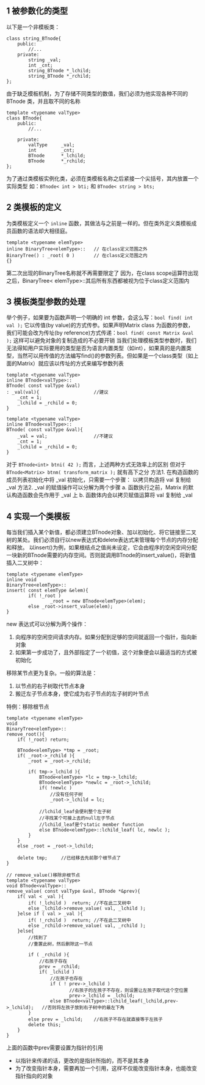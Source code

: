 ## 1 被参数化的类型

以下是一个非模板类：
```
class string_BTnode{
    public:
        //...
    private:
        string _val;
        int _cnt;
        string_BTnode *_lchild;
        string_BTnode *_rchild;
};
```
由于缺乏模板机制，为了存储不同类型的数值，我们必须为他实现各种不同的 BTnode 类，并且取不同的名称
```
template <typename valType>
class BTnode{
    public:
        //...
    
    private:
        valType     _val;
        int         _cnt;
        BTnode      *_lchild;
        BTnode      *_rchild;
};
```
为了通过类模板实例化类，必须在类模板名称之后紧接一个尖括号，其内放置一个实际类型
如：``BTnode< int > bti;`` 和 ``BTnode< string > bts;``

## 2 类模板的定义

为类模板定义一个 ``inline`` 函数，其做法与之前是一样的。但在类外定义类模板成员函数的语法却大相径庭。
```
template <typename elemType>
inline BinaryTree<elemType>::   // 在class定义范围之外
BinaryTree() : _root( 0 )       // 在class定义范围之内
{}
```
第二次出现的BinaryTree名称就不再需要限定了
因为，在class scope运算符出现之后，BinaryTree< elemType>::其后所有东西都被视为位于class定义范围内

## 3 模板类型参数的处理

举个例子，如果要为函数声明一个明确的 int 参数，会这么写：``bool find( int val );`` 它以传值(by value)的方式传参。如果声明Matrix class 为函数的参数，我们可能会改为传址(by reference)方式传递：``bool find( const Matrix &val );`` 这样可以避免对象的复制造成的不必要开销
当我们处理模板类型参数时，我们无法得知用户实际要用的类型是否为语言内置类型（如int），如果真的是内置类型，当然可以用传值的方法编写find()的参数列表。但如果是一个class类型（如上面的Matrix）就应该以传址的方式来编写参数列表
```
template <typename valType>
inline BTnode<valType>::
BTnode( const valType &val)
: _val(val){                    //建议
    _cnt = 1;
    _lchild = _rchild = 0;
}

template <typename valType>
inline BTnode<valType>::
BTnode( const valType &val){
    _val = val;                 //不建议
    _cnt = 1;
    _lchild = _rchild = 0;
}
```
对于 ``BTnode<int> btni( 42 );`` 而言，上述两种方式无效率上的区别
但对于 ``BTnode<Matrix> btnm( transform_matrix );`` 就有高下之分
    方法1. 在构造函数的成员列表初始化中将 _val 初始化，只需要一个步骤：
            以拷贝构造将 val 复制给 _val
    方法2. _val 的赋值操作可以分解为两个步骤
            a. 函数执行之前，Matrix 的默认构造函数会先作用于 _val 上
            b. 函数体内会以拷贝赋值运算将 val 复制给 _val

## 4 实现一个类模板

每当我们插入某个新值，都必须建立BTnode对象、加以初始化、将它链接至二叉树的某处。我们必须自行以new表达式和delete表达式来管理每个节点的内存分配和释放。
以insert()为例，如果根结点之值尚未设定，它会由程序的空闲空间分配一块新的BTnode需要的内存空间。否则就调用BTnode的insert_value()，将新值插入二叉树中：

```
template <typename elemType>
inline void
BinaryTree<elemType>::
insert( const elemType &elem){
		if( !_root )
				_root = new BTnode<elemType>(elem);
		else _root->insert_value(elem);
}
```

new 表达式可以分解为两个操作：
1. 向程序的空闲空间请求内存。如果分配到足够的空间就返回一个指针，指向新对象
2. 如果第一步成功了，且外部指定了一个初值，这个对象便会以最适当的方式被初始化

移除某节点更为复杂。一般的算法是：
1. 以节点的右子树取代节点本身
2. 搬迁左子节点本身，使它成为右子节点的左子树的叶节点

特例：移除根节点

```
template <typename elemType>
void
BinaryTree<elemType>::
remove_root(){
	if( !_root) return;

	BTnode<elemType> *tmp = _root;
	if( _root->_rchild ){
		_root = _root->_rchild;

		if( tmp->_lchild ){
			BTnode<elemType> *lc = tmp->_lchild;
			BTnode<elemType> *newlc = _root->_lchild;
			if( !newlc )
				//没有任何子树
				_root->_lchild = lc;

			//lchild_leaf会便利整个左子树
			//寻找某个可接上去的null左子节点
			//lchild_leaf是个static member function
			else BTnode<elemType>::lchild_leaf( lc, newlc );
		}
	}
	else _root = _root->_lchild;

	delete tmp;		//已经移去先前那个根节点了
}
```
```
// remove_value()移除非根节点
template <typename valType>
void BTnode<valType>::
remove_value( const valType &val, BTnode *&prev){
	if( val < _val ){
		if( !_lchild )	return;	//不在此二叉树中
		else _lchild->remove_value( val, _lchild );
	}else if ( val > _val ){
		if( !_rchild )	return;	//不在此二叉树中
		else _rchild->remove_value( val, _rchild );
	}else{
		//找到了
		//重置此树，然后删除这一节点

		if ( _rchild ){
			//右孩子存在
			prev = _rchild;
			if( _lchild )
				//左孩子也存在
				if ( ! prev->_lchild )
					   //右孩子的左孩子不存在，则设置让左孩子取代这个空位置
					   prev->_lchild = _lchild;
				else BTnode<valType>::lchild_leaf(_lchild,prev->_lchild);	//否则将左孩子放到右子树中的最左下角
		}
		else prev = _lchild;	//右孩子不存在就直接等于左孩子
		delete this;
	}
}
```
上面的函数中prev需要设置为指针的引用
- 以指针来传递的话，更改的是指针所指的，而不是其本身
- 为了改变指针本身，需要再加一个引用，这样不仅能改变指针本身，也能改变指针指向的对象